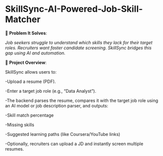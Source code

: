 # SkillSync-AI-Powered-Job-Skill-Matcher
🧠 **Problem It Solves**:

*Job seekers struggle to understand which skills they lack for their target roles. Recruiters want faster candidate screening. SkillSync bridges this gap using AI and automation.*

🚀 **Project Overview**:

  SkillSync allows users to:

  -Upload a resume (PDF).

  -Enter a target job role (e.g., “Data Analyst”).

  -The backend parses the resume, compares it with the target job role using an AI model or job description parser, and outputs:

  -Skill match percentage
  
  -Missing skills
  
  -Suggested learning paths (like Coursera/YouTube links)
  
  -Optionally, recruiters can upload a JD and instantly screen multiple resumes.

